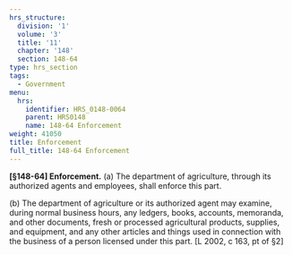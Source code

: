 ```yaml
---
hrs_structure:
  division: '1'
  volume: '3'
  title: '11'
  chapter: '148'
  section: 148-64
type: hrs_section
tags:
  - Government
menu:
  hrs:
    identifier: HRS_0148-0064
    parent: HRS0148
    name: 148-64 Enforcement
weight: 41050
title: Enforcement
full_title: 148-64 Enforcement
---
```

**[§148-64] Enforcement.** (a) The department of agriculture, through its authorized agents and employees, shall enforce this part.

(b) The department of agriculture or its authorized agent may examine, during normal business hours, any ledgers, books, accounts, memoranda, and other documents, fresh or processed agricultural products, supplies, and equipment, and any other articles and things used in connection with the business of a person licensed under this part. [L 2002, c 163, pt of §2]